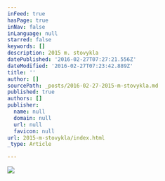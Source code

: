 ```yaml
---
inFeed: true
hasPage: true
inNav: false
inLanguage: null
starred: false
keywords: []
description: 2015 m. stovykla
datePublished: '2016-02-27T07:27:21.556Z'
dateModified: '2016-02-27T07:23:42.889Z'
title: ''
author: []
sourcePath: _posts/2016-02-27-2015-m-stovykla.md
published: true
authors: []
publisher:
  name: null
  domain: null
  url: null
  favicon: null
url: 2015-m-stovykla/index.html
_type: Article

---
```

![](https://the-grid-user-content.s3-us-west-2.amazonaws.com/e31b4a61-c18e-4d21-b483-abb09e56a39a.jpg)